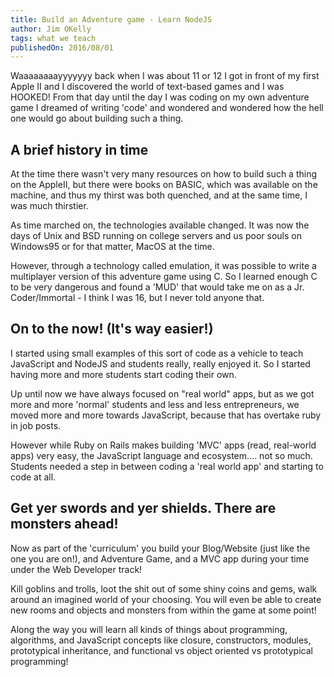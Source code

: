 ```yaml
---
title: Build an Adventure game - Learn NodeJS
author: Jim OKelly
tags: what we teach
publishedOn: 2016/08/01
---
```


Waaaaaaaayyyyyyy back when I was about 11 or 12 I got in front of my first Apple II and I discovered the world of text-based games and I was HOOKED! From that day until the day I was coding on my own adventure game I dreamed of writing 'code' and wondered and wondered how the hell one would go about building such a thing.

<!--more-->

## A brief history in time

At the time there wasn't very many resources on how to build such a thing on the AppleII, but there were books on BASIC, which was available on the machine, and thus my thirst was both quenched, and at the same time, I was much thirstier.

As time marched on, the technologies available changed. It was now the days of Unix and BSD running on college servers and us poor souls on Windows95 or for that matter, MacOS at the time.

However, through a technology called emulation, it was possible to write a multiplayer version of this adventure game using C. So I learned enough C to be very dangerous and found a 'MUD' that would take me on as a Jr. Coder/Immortal - I think I was 16, but I never told anyone that.

## On to the now! (It's way easier!)

I started using small examples of this sort of code as a vehicle to teach JavaScript and NodeJS and students really, really enjoyed it. So I started having more and more students start coding their own.

Up until now we have always focused on "real world" apps, but as we got more and more 'normal' students and less and less entrepreneurs, we moved more and more towards JavaScript, because that has overtake ruby in job posts.

However while Ruby on Rails makes building 'MVC' apps (read, real-world apps) very easy, the JavaScript language and ecosystem.... not so much. Students needed a step in between coding a 'real world app' and starting to code at all.

## Get yer swords and yer shields. There are monsters ahead!

Now as part of the 'curriculum' you build your Blog/Website (just like the one you are on!), and Adventure Game, and a MVC app during your time under the Web Developer track!

Kill goblins and trolls, loot the shit out of some shiny coins and gems, walk around an imagined world of your choosing. You will even be able to create new rooms and objects and monsters from within the game at some point!

Along the way you will learn all kinds of things about programming, algorithms, and JavaScript concepts like closure, constructors, modules, prototypical inheritance, and functional vs object oriented vs prototypical programming!

